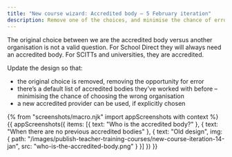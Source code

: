```yaml
---
title: "New course wizard: Accredited body – 5 February iteration"
description: Remove one of the choices, and minimise the chance of error.
---
```

The original choice between we are the accredited body versus another organisation is not a valid question. For School Direct they will always need an accredited body. For SCITTs and universities, they are accredited.

Update the design so that:

* the original choice is removed, removing the opportunity for error
* there’s a default list of accredited bodies they’ve worked with before – minimising the chance of choosing the wrong organisation
* a new accredited provider can be used, if explicitly chosen

{% from "screenshots/macro.njk" import appScreenshots with context %}
{{ appScreenshots({
  items: [{
    text: "Who is the accredited body?"
  }, {
    text: "When there are no previous accredited bodies"
  }, {
    text: "Old design",
    img: {
      path: "/images/publish-teacher-training-courses/new-course-iteration-14-jan",
      src: "who-is-the-accredited-body.png"
    }
  }]
}) }}
